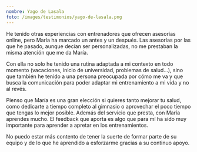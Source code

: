 ```yaml
---
nombre: Yago de Lasala
foto: /images/testimonios/yago-de-lasala.png
---
```


He tenido otras experiencias con entrenadores que ofrecen asesorías online, pero María ha marcado un antes y un después. Las asesorías por las que he pasado, aunque decían ser personalizadas, no me prestaban la misma atención que me da María.

Con ella no solo he tenido una rutina adaptada a mi contexto en todo momento (vacaciones, inicio de universidad, problemas de salud…), sino que también he tenido a una persona preocupada por cómo me va y que busca la comunicación para poder adaptar mi entrenamiento a mi vida y no al revés.

Pienso que María es una gran elección si quieres tanto mejorar tu salud, como dedicarte a tiempo completo al gimnasio o aprovechar el poco tiempo que tengas lo mejor posible. Además del servicio que presta, con María aprendes mucho. El feedback que aporta es algo que para mí ha sido muy importante para aprender a apretar en los entrenamientos.

No puedo estar más contento de tener la suerte de formar parte de su equipo y de lo que he aprendido a esforzarme gracias a su continuo apoyo.
